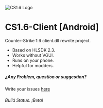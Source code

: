 ![CS1.6 Logo](https://raw.githubusercontent.com/SDLash3D/cs16-client/master/android/res/drawable-xhdpi/ic_launcher.png)
# CS1.6-Client [Android]

Counter-Strike 1.6 client.dll rewrite project.

* Based on HLSDK 2.3. 
* Works without VGUI.
* Runs on your phone.
* Helpful for modders.



##### ¿Any Problem, question or suggestion?
 Write your issues [here](https://github.com/SDLash3D/cs16-client/issues)

###### Build Status: ¡Beta!
